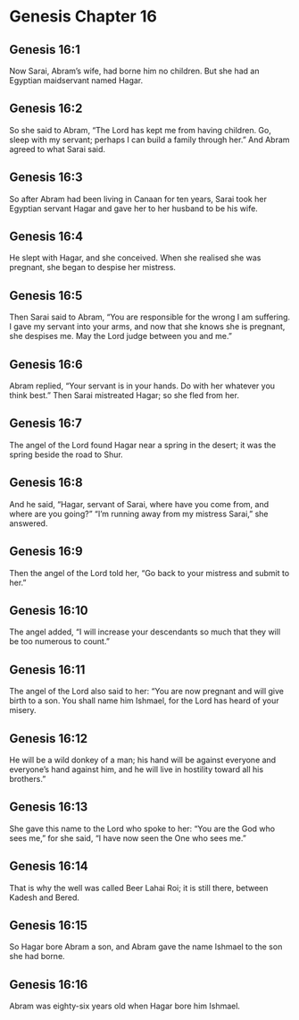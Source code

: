 # Genesis Chapter 16

## Genesis 16:1
Now Sarai, Abram’s wife, had borne him no children. But she had an Egyptian maidservant named Hagar.

## Genesis 16:2
So she said to Abram, “The Lord has kept me from having children. Go, sleep with my servant; perhaps I can build a family through her.” And Abram agreed to what Sarai said.

## Genesis 16:3
So after Abram had been living in Canaan for ten years, Sarai took her Egyptian servant Hagar and gave her to her husband to be his wife.

## Genesis 16:4
He slept with Hagar, and she conceived. When she realised she was pregnant, she began to despise her mistress.

## Genesis 16:5
Then Sarai said to Abram, “You are responsible for the wrong I am suffering. I gave my servant into your arms, and now that she knows she is pregnant, she despises me. May the Lord judge between you and me.”

## Genesis 16:6
Abram replied, “Your servant is in your hands. Do with her whatever you think best.” Then Sarai mistreated Hagar; so she fled from her.

## Genesis 16:7
The angel of the Lord found Hagar near a spring in the desert; it was the spring beside the road to Shur.

## Genesis 16:8
And he said, “Hagar, servant of Sarai, where have you come from, and where are you going?” “I’m running away from my mistress Sarai,” she answered.

## Genesis 16:9
Then the angel of the Lord told her, “Go back to your mistress and submit to her.”

## Genesis 16:10
The angel added, “I will increase your descendants so much that they will be too numerous to count.”

## Genesis 16:11
The angel of the Lord also said to her: “You are now pregnant and will give birth to a son. You shall name him Ishmael, for the Lord has heard of your misery.

## Genesis 16:12
He will be a wild donkey of a man; his hand will be against everyone and everyone’s hand against him, and he will live in hostility toward all his brothers.”

## Genesis 16:13
She gave this name to the Lord who spoke to her: “You are the God who sees me,” for she said, “I have now seen the One who sees me.”

## Genesis 16:14
That is why the well was called Beer Lahai Roi; it is still there, between Kadesh and Bered.

## Genesis 16:15
So Hagar bore Abram a son, and Abram gave the name Ishmael to the son she had borne.

## Genesis 16:16
Abram was eighty-six years old when Hagar bore him Ishmael.

